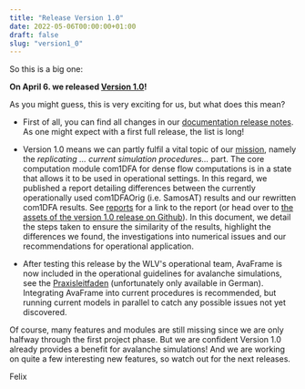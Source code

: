 ```yaml
---
title: "Release Version 1.0"
date: 2022-05-06T00:00:00+01:00
draft: false
slug: "version1_0"
---
```


So this is a big one:

**On April 6. we released [Version 1.0](https://github.com/avaframe/AvaFrame/releases/tag/1.0)!** 

As you might guess, this is very exciting for us, but what does this mean?

- First of all, you can find all changes in our [documentation release notes](https://docs.avaframe.org/en/latest/releaseNotes.html#id1). 
  As one might expect with a first full release, the list is long! 

- Version 1.0 means we can partly fulfil a vital topic of our [mission](/about), namely the *replicating ...
  current simulation procedures...* part. The core computation module com1DFA for dense flow computations is in a state
  that allows it to be used in operational settings. In this regard, we published a report detailing differences between 
  the currently operationally used com1DFAOrig (i.e. SamosAT) results and our rewritten com1DFA results. See
  [reports](/reports) for a link to the report (or head over to 
  [the assets of the version 1.0 release on Github](https://github.com/avaframe/AvaFrame/releases/tag/1.0)). In this
  document, we detail the steps taken to ensure the similarity of the results, highlight the differences we found, the 
  investigations into numerical issues and our recommendations for operational application. 

- After testing this release by the WLV's operational team, AvaFrame is now included in the operational
  guidelines for avalanche simulations, see the 
  [Praxisleitfaden](https://info.bmlrt.gv.at/dam/jcr:edebd872-2a86-4edf-ac5e-635ef11e35fe/Praxisleitfaden%20LawSim%20WLV%202022%20Gr%C3%BCn.pdf)
  (unfortunately only available in German). Integrating AvaFrame into current procedures is recommended, but running
  current models in parallel to catch any possible issues not yet discovered. 

Of course, many features and modules are still missing since we are only halfway through the first project
phase. But we are confident Version 1.0 already provides a benefit for avalanche simulations! And we are working on 
quite a few interesting new features, so watch out for the next releases. 

Felix
